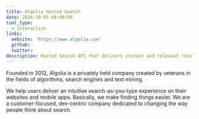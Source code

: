 ```yaml
---
title: Algolia Hosted Search
date: 2016-10-05 00:00:00
tool_type:
  - interaction
links:
  website: 'https://www.algolia.com'
  github:
  twitter:
description: Hosted Search API that delivers instant and relevant results from the first keystroke
---
```



Founded in 2012, Algolia is a privately held company created by veterans in the fields of algorithms, search engines and text mining.

We help users deliver an intuitive search-as-you-type experience on their websites and mobile apps. Basically, we make finding things easier. We are a customer-focused, dev-centric company dedicated to changing the way people think about search.